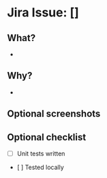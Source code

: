 # Jira Issue: []

## What?
-

## Why?
-

## Optional screenshots

## Optional checklist
- [ ] Unit tests written
- [ ] Tested locally

